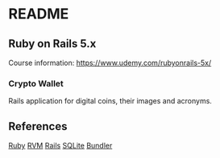 # README

## Ruby on Rails 5.x
 Course information: https://www.udemy.com/rubyonrails-5x/

### Crypto Wallet
Rails application for digital coins, their images and acronyms.

## References
[Ruby](https://www.ruby-lang.org/)
[RVM](https://rvm.io)
[Rails](https://rubyonrails.org)
[SQLite](https://www.sqlite.org/index.html)
[Bundler](https://bundler.io)
